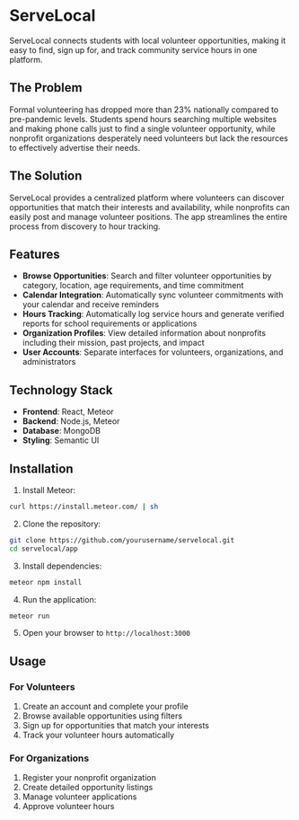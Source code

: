 # ServeLocal

ServeLocal connects students with local volunteer opportunities, making it easy to find, sign up for, and track community service hours in one platform.

## The Problem

Formal volunteering has dropped more than 23% nationally compared to pre-pandemic levels. Students spend hours searching multiple websites and making phone calls just to find a single volunteer opportunity, while nonprofit organizations desperately need volunteers but lack the resources to effectively advertise their needs.

## The Solution

ServeLocal provides a centralized platform where volunteers can discover opportunities that match their interests and availability, while nonprofits can easily post and manage volunteer positions. The app streamlines the entire process from discovery to hour tracking.

## Features

- **Browse Opportunities**: Search and filter volunteer opportunities by category, location, age requirements, and time commitment
- **Calendar Integration**: Automatically sync volunteer commitments with your calendar and receive reminders
- **Hours Tracking**: Automatically log service hours and generate verified reports for school requirements or applications
- **Organization Profiles**: View detailed information about nonprofits including their mission, past projects, and impact
- **User Accounts**: Separate interfaces for volunteers, organizations, and administrators

## Technology Stack

- **Frontend**: React, Meteor
- **Backend**: Node.js, Meteor
- **Database**: MongoDB
- **Styling**: Semantic UI

## Installation

1. Install Meteor:
```bash
curl https://install.meteor.com/ | sh
```

2. Clone the repository:
```bash
git clone https://github.com/yourusername/servelocal.git
cd servelocal/app
```

3. Install dependencies:
```bash
meteor npm install
```

4. Run the application:
```bash
meteor run
```

5. Open your browser to `http://localhost:3000`

## Usage

### For Volunteers
1. Create an account and complete your profile
2. Browse available opportunities using filters
3. Sign up for opportunities that match your interests
4. Track your volunteer hours automatically

### For Organizations
1. Register your nonprofit organization
2. Create detailed opportunity listings
3. Manage volunteer applications
4. Approve volunteer hours
